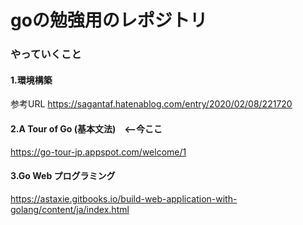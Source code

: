 # goの勉強用のレポジトリ

### やっていくこと


#### 1.環境構築
参考URL
https://sagantaf.hatenablog.com/entry/2020/02/08/221720



#### 2.A Tour of Go (基本文法)　<--今ここ
https://go-tour-jp.appspot.com/welcome/1

#### 3.Go Web プログラミング
https://astaxie.gitbooks.io/build-web-application-with-golang/content/ja/index.html




